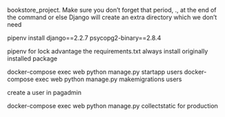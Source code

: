 bookstore_project. Make sure you don’t forget that
period, ., at the end of the command or else Django will create an extra directory
which we don’t need

pipenv install django==2.2.7 psycopg2-binary==2.8.4

pipenv for lock advantage the requirements.txt always install originally installed package


docker-compose exec web python manage.py startapp users
docker-compose exec web python manage.py makemigrations users

create a user in pagadmin

 docker-compose exec web python manage.py collectstatic
 for production